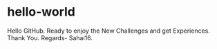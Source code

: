 # hello-world
Hello GitHub. Ready to enjoy the New Challenges and get Experiences. 
Thank You.
Regards- Sahai16.
